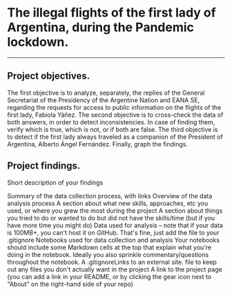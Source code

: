 # **The illegal flights of the first lady of Argentina, during the Pandemic lockdown.**
---	
  
## **Project objectives.**
  The first objective is to analyze, separately, the replies of the General Secretariat of the Presidency of the Argentine Nation and EANA SE, regarding the requests for access to public information on the flights of the first lady, Fabiola Yáñez.
  The second objective is to cross-check the data of both answers, in order to detect inconsistencies. In case of finding them, verify which is true, which is not, or if both are false.
  The third objective is to detect if the first lady always traveled as a companion of the President of Argentina, Alberto Ángel Fernández. 
  Finally, graph the findings.

## **Project findings.**





Short description of your findings

Summary of the data collection process, with links
Overview of the data analysis process
A section about what new skills, approaches, etc you used, or where you grew the most during the project
A section about things you tried to do or wanted to do but did not have the skills/time (but if you have more time you might do)
Data used for analysis – note that if your data is 100MB+, you can't host it on GitHub. That's fine, just add the file to your .gitignore
Notebooks used for data collection and analysis
Your notebooks should include some Markdown cells at the top that explain what you're doing in the notebook. Ideally you also sprinkle commentary/questions throughout the notebook.
A .gitignoreLinks to an external site. file to keep out any files you don't actually want in the project
A link to the project page (you can add a link in your README, or by clicking the gear icon next to "About" on the right-hand side of your repo)
